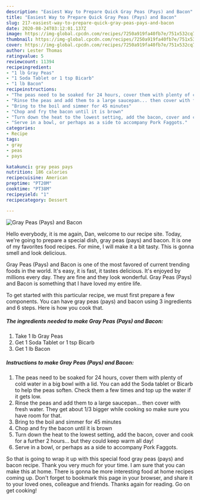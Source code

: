 ```yaml
---
description: "Easiest Way to Prepare Quick Gray Peas (Pays) and Bacon"
title: "Easiest Way to Prepare Quick Gray Peas (Pays) and Bacon"
slug: 217-easiest-way-to-prepare-quick-gray-peas-pays-and-bacon
date: 2020-08-24T03:12:01.137Z
image: https://img-global.cpcdn.com/recipes/7250a919fa40fb7e/751x532cq70/gray-peas-pays-and-bacon-recipe-main-photo.jpg
thumbnail: https://img-global.cpcdn.com/recipes/7250a919fa40fb7e/751x532cq70/gray-peas-pays-and-bacon-recipe-main-photo.jpg
cover: https://img-global.cpcdn.com/recipes/7250a919fa40fb7e/751x532cq70/gray-peas-pays-and-bacon-recipe-main-photo.jpg
author: Lester Thomas
ratingvalue: 5
reviewcount: 11394
recipeingredient:
- "1 lb Gray Peas"
- "1 Soda Tablet or 1 tsp Bicarb"
- "1 lb Bacon"
recipeinstructions:
- "The peas need to be soaked for 24 hours, cover them with plenty of cold water in a big bowl with a lid. You can add the Soda tablet or Bicarb to help the peas soften. Check them a few times and top up the water if it gets low."
- "Rinse the peas and add them to a large saucepan... then cover with fresh water. They get about 1/3 bigger while cooking so make sure you have room for that."
- "Bring to the boil and simmer for 45 minutes"
- "Chop and fry the bacon until it is brown"
- "Turn down the heat to the lowest setting, add the bacon, cover and cook for a further 2 hours... but they could keep warm all day!"
- "Serve in a bowl, or perhaps as a side to accompany Pork Faggots."
categories:
- Recipe
tags:
- gray
- peas
- pays

katakunci: gray peas pays 
nutrition: 186 calories
recipecuisine: American
preptime: "PT20M"
cooktime: "PT38M"
recipeyield: "1"
recipecategory: Dessert

---
```



![Gray Peas (Pays) and Bacon](https://img-global.cpcdn.com/recipes/7250a919fa40fb7e/751x532cq70/gray-peas-pays-and-bacon-recipe-main-photo.jpg)

Hello everybody, it is me again, Dan, welcome to our recipe site. Today, we're going to prepare a special dish, gray peas (pays) and bacon. It is one of my favorites food recipes. For mine, I will make it a bit tasty. This is gonna smell and look delicious.

Gray Peas (Pays) and Bacon is one of the most favored of current trending foods in the world. It's easy, it is fast, it tastes delicious. It's enjoyed by millions every day. They are fine and they look wonderful. Gray Peas (Pays) and Bacon is something that I have loved my entire life.




To get started with this particular recipe, we must first prepare a few components. You can have gray peas (pays) and bacon using 3 ingredients and 6 steps. Here is how you cook that.

<!--inarticleads1-->

##### The ingredients needed to make Gray Peas (Pays) and Bacon:

1. Take 1 lb Gray Peas
1. Get 1 Soda Tablet or 1 tsp Bicarb
1. Get 1 lb Bacon




<!--inarticleads2-->

##### Instructions to make Gray Peas (Pays) and Bacon:

1. The peas need to be soaked for 24 hours, cover them with plenty of cold water in a big bowl with a lid. You can add the Soda tablet or Bicarb to help the peas soften. Check them a few times and top up the water if it gets low.
1. Rinse the peas and add them to a large saucepan... then cover with fresh water. They get about 1/3 bigger while cooking so make sure you have room for that.
1. Bring to the boil and simmer for 45 minutes
1. Chop and fry the bacon until it is brown
1. Turn down the heat to the lowest setting, add the bacon, cover and cook for a further 2 hours... but they could keep warm all day!
1. Serve in a bowl, or perhaps as a side to accompany Pork Faggots.




So that is going to wrap it up with this special food gray peas (pays) and bacon recipe. Thank you very much for your time. I am sure that you can make this at home. There is gonna be more interesting food at home recipes coming up. Don't forget to bookmark this page in your browser, and share it to your loved ones, colleague and friends. Thanks again for reading. Go on get cooking!
